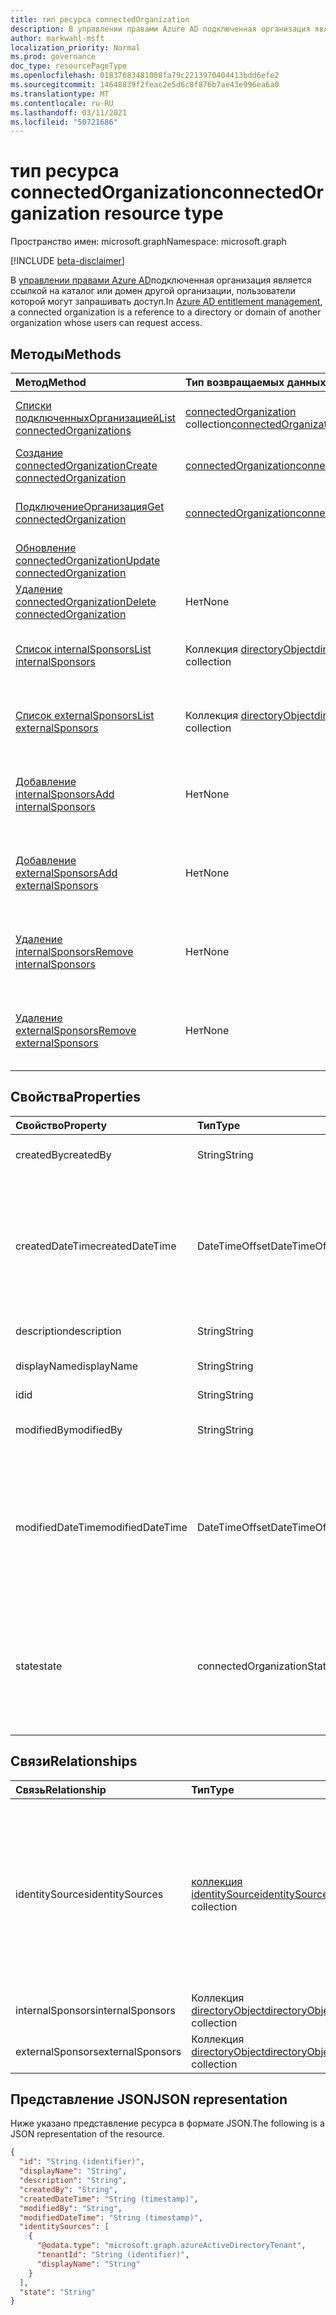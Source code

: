 ```yaml
---
title: тип ресурса connectedOrganization
description: В управлении правами Azure AD подключенная организация является ссылкой на каталог или домен другой организации, пользователи которой могут запрашивать доступ.
author: markwahl-msft
localization_priority: Normal
ms.prod: governance
doc_type: resourcePageType
ms.openlocfilehash: 01837683481008fa79c2213970404413bdd6efe2
ms.sourcegitcommit: 14648839f2feac2e5d6c8f876b7ae43e996ea6a0
ms.translationtype: MT
ms.contentlocale: ru-RU
ms.lasthandoff: 03/11/2021
ms.locfileid: "50721686"
---
```

# <a name="connectedorganization-resource-type"></a><span data-ttu-id="3f4cb-103">тип ресурса connectedOrganization</span><span class="sxs-lookup"><span data-stu-id="3f4cb-103">connectedOrganization resource type</span></span>

<span data-ttu-id="3f4cb-104">Пространство имен: microsoft.graph</span><span class="sxs-lookup"><span data-stu-id="3f4cb-104">Namespace: microsoft.graph</span></span>

[!INCLUDE [beta-disclaimer](../../includes/beta-disclaimer.md)]

<span data-ttu-id="3f4cb-105">В [управлении правами Azure AD](entitlementmanagement-root.md)подключенная организация является ссылкой на каталог или домен другой организации, пользователи которой могут запрашивать доступ.</span><span class="sxs-lookup"><span data-stu-id="3f4cb-105">In [Azure AD entitlement management](entitlementmanagement-root.md), a connected organization is a reference to a directory or domain of another organization whose users can request access.</span></span>

## <a name="methods"></a><span data-ttu-id="3f4cb-106">Методы</span><span class="sxs-lookup"><span data-stu-id="3f4cb-106">Methods</span></span>

|<span data-ttu-id="3f4cb-107">Метод</span><span class="sxs-lookup"><span data-stu-id="3f4cb-107">Method</span></span>|<span data-ttu-id="3f4cb-108">Тип возвращаемых данных</span><span class="sxs-lookup"><span data-stu-id="3f4cb-108">Return type</span></span>|<span data-ttu-id="3f4cb-109">Описание</span><span class="sxs-lookup"><span data-stu-id="3f4cb-109">Description</span></span>|
|:---|:---|:---|
|[<span data-ttu-id="3f4cb-110">Списки подключенныхОрганизацией</span><span class="sxs-lookup"><span data-stu-id="3f4cb-110">List connectedOrganizations</span></span>](../api/connectedorganization-list.md) | <span data-ttu-id="3f4cb-111">[connectedOrganization](connectedorganization.md) collection</span><span class="sxs-lookup"><span data-stu-id="3f4cb-111">[connectedOrganization](connectedorganization.md) collection</span></span> | <span data-ttu-id="3f4cb-112">Извлечение списка объектов connectedOrganization.</span><span class="sxs-lookup"><span data-stu-id="3f4cb-112">Retrieve a list of connectedOrganization objects.</span></span> |
|[<span data-ttu-id="3f4cb-113">Создание connectedOrganization</span><span class="sxs-lookup"><span data-stu-id="3f4cb-113">Create connectedOrganization</span></span>](../api/connectedorganization-post.md) | [<span data-ttu-id="3f4cb-114">connectedOrganization</span><span class="sxs-lookup"><span data-stu-id="3f4cb-114">connectedOrganization</span></span>](connectedorganization.md) | <span data-ttu-id="3f4cb-115">Создание нового объекта connectedOrganization.</span><span class="sxs-lookup"><span data-stu-id="3f4cb-115">Create a new connectedOrganization object.</span></span> |
|[<span data-ttu-id="3f4cb-116">ПодключениеОрганизация</span><span class="sxs-lookup"><span data-stu-id="3f4cb-116">Get connectedOrganization</span></span>](../api/connectedorganization-get.md) | [<span data-ttu-id="3f4cb-117">connectedOrganization</span><span class="sxs-lookup"><span data-stu-id="3f4cb-117">connectedOrganization</span></span>](connectedorganization.md) | <span data-ttu-id="3f4cb-118">Чтение свойств и связей объекта connectedOrganization.</span><span class="sxs-lookup"><span data-stu-id="3f4cb-118">Read properties and relationships of a connectedOrganization object.</span></span> |
|[<span data-ttu-id="3f4cb-119">Обновление connectedOrganization</span><span class="sxs-lookup"><span data-stu-id="3f4cb-119">Update connectedOrganization</span></span>](../api/connectedorganization-update.md) | | <span data-ttu-id="3f4cb-120">Обновление подключеннойорганизации.</span><span class="sxs-lookup"><span data-stu-id="3f4cb-120">Update a connectedOrganization.</span></span> |
|[<span data-ttu-id="3f4cb-121">Удаление connectedOrganization</span><span class="sxs-lookup"><span data-stu-id="3f4cb-121">Delete connectedOrganization</span></span>](../api/connectedorganization-delete.md) |<span data-ttu-id="3f4cb-122">Нет</span><span class="sxs-lookup"><span data-stu-id="3f4cb-122">None</span></span> | <span data-ttu-id="3f4cb-123">Удаление подключеннойорганизации.</span><span class="sxs-lookup"><span data-stu-id="3f4cb-123">Delete a connectedOrganization.</span></span> |
|[<span data-ttu-id="3f4cb-124">Список internalSponsors</span><span class="sxs-lookup"><span data-stu-id="3f4cb-124">List internalSponsors</span></span>](../api/connectedorganization-list-internalsponsors.md) | <span data-ttu-id="3f4cb-125">Коллекция [directoryObject](directoryobject.md)</span><span class="sxs-lookup"><span data-stu-id="3f4cb-125">[directoryObject](directoryobject.md) collection</span></span> | <span data-ttu-id="3f4cb-126">Извлечение списка внутренних спонсоров connectedOrganization.</span><span class="sxs-lookup"><span data-stu-id="3f4cb-126">Retrieve a list of a connectedOrganization's internal sponsors.</span></span> |
|[<span data-ttu-id="3f4cb-127">Список externalSponsors</span><span class="sxs-lookup"><span data-stu-id="3f4cb-127">List externalSponsors</span></span>](../api/connectedorganization-list-externalsponsors.md) | <span data-ttu-id="3f4cb-128">Коллекция [directoryObject](directoryobject.md)</span><span class="sxs-lookup"><span data-stu-id="3f4cb-128">[directoryObject](directoryobject.md) collection</span></span> | <span data-ttu-id="3f4cb-129">Извлечение списка внешних спонсоров connectedOrganization.</span><span class="sxs-lookup"><span data-stu-id="3f4cb-129">Retrieve a list of a connectedOrganization's external sponsors.</span></span> |
|[<span data-ttu-id="3f4cb-130">Добавление internalSponsors</span><span class="sxs-lookup"><span data-stu-id="3f4cb-130">Add internalSponsors</span></span>](../api/connectedorganization-post-internalsponsors.md) | <span data-ttu-id="3f4cb-131">Нет</span><span class="sxs-lookup"><span data-stu-id="3f4cb-131">None</span></span> | <span data-ttu-id="3f4cb-132">Добавьте пользователя или группу во внутренние спонсоры connectedOrganization.</span><span class="sxs-lookup"><span data-stu-id="3f4cb-132">Add a user or group to a connectedOrganization's internal sponsors.</span></span> |
|[<span data-ttu-id="3f4cb-133">Добавление externalSponsors</span><span class="sxs-lookup"><span data-stu-id="3f4cb-133">Add externalSponsors</span></span>](../api/connectedorganization-post-externalsponsors.md) | <span data-ttu-id="3f4cb-134">Нет</span><span class="sxs-lookup"><span data-stu-id="3f4cb-134">None</span></span> | <span data-ttu-id="3f4cb-135">Добавьте пользователя или группу к внешним спонсорам connectedOrganization.</span><span class="sxs-lookup"><span data-stu-id="3f4cb-135">Add a user or group to a connectedOrganization's external sponsors.</span></span> |
|[<span data-ttu-id="3f4cb-136">Удаление internalSponsors</span><span class="sxs-lookup"><span data-stu-id="3f4cb-136">Remove internalSponsors</span></span>](../api/connectedorganization-delete-internalsponsors.md) | <span data-ttu-id="3f4cb-137">Нет</span><span class="sxs-lookup"><span data-stu-id="3f4cb-137">None</span></span> | <span data-ttu-id="3f4cb-138">Удалите пользователя или группу из внутренних спонсоров connectedOrganization.</span><span class="sxs-lookup"><span data-stu-id="3f4cb-138">Remove a user or group from a connectedOrganization's internal sponsors.</span></span> |
|[<span data-ttu-id="3f4cb-139">Удаление externalSponsors</span><span class="sxs-lookup"><span data-stu-id="3f4cb-139">Remove externalSponsors</span></span>](../api/connectedorganization-delete-externalsponsors.md) | <span data-ttu-id="3f4cb-140">Нет</span><span class="sxs-lookup"><span data-stu-id="3f4cb-140">None</span></span> | <span data-ttu-id="3f4cb-141">Удалите пользователя или группу из внешних спонсоров connectedOrganization.</span><span class="sxs-lookup"><span data-stu-id="3f4cb-141">Remove a user or group from a connectedOrganization's external sponsors.</span></span> |

## <a name="properties"></a><span data-ttu-id="3f4cb-142">Свойства</span><span class="sxs-lookup"><span data-stu-id="3f4cb-142">Properties</span></span>

|<span data-ttu-id="3f4cb-143">Свойство</span><span class="sxs-lookup"><span data-stu-id="3f4cb-143">Property</span></span>|<span data-ttu-id="3f4cb-144">Тип</span><span class="sxs-lookup"><span data-stu-id="3f4cb-144">Type</span></span>|<span data-ttu-id="3f4cb-145">Описание</span><span class="sxs-lookup"><span data-stu-id="3f4cb-145">Description</span></span>|
|:---|:---|:---|
|<span data-ttu-id="3f4cb-146">createdBy</span><span class="sxs-lookup"><span data-stu-id="3f4cb-146">createdBy</span></span>|<span data-ttu-id="3f4cb-147">String</span><span class="sxs-lookup"><span data-stu-id="3f4cb-147">String</span></span>|<span data-ttu-id="3f4cb-148">UPN пользователя, создавшего этот ресурс.</span><span class="sxs-lookup"><span data-stu-id="3f4cb-148">UPN of the user who created this resource.</span></span> <span data-ttu-id="3f4cb-149">Только для чтения.</span><span class="sxs-lookup"><span data-stu-id="3f4cb-149">Read-only.</span></span>|
|<span data-ttu-id="3f4cb-150">createdDateTime</span><span class="sxs-lookup"><span data-stu-id="3f4cb-150">createdDateTime</span></span>|<span data-ttu-id="3f4cb-151">DateTimeOffset</span><span class="sxs-lookup"><span data-stu-id="3f4cb-151">DateTimeOffset</span></span>|<span data-ttu-id="3f4cb-152">Тип Timestamp представляет сведения о времени и дате с использованием формата ISO 8601 (всегда применяется формат UTC).</span><span class="sxs-lookup"><span data-stu-id="3f4cb-152">The Timestamp type represents date and time information using ISO 8601 format and is always in UTC time.</span></span> <span data-ttu-id="3f4cb-153">Например, значение полуночи 1 января 2014 г. в формате UTC: `2014-01-01T00:00:00Z`.</span><span class="sxs-lookup"><span data-stu-id="3f4cb-153">For example, midnight UTC on Jan 1, 2014 is `2014-01-01T00:00:00Z`.</span></span> <span data-ttu-id="3f4cb-154">Только для чтения.</span><span class="sxs-lookup"><span data-stu-id="3f4cb-154">Read-only.</span></span>|
|<span data-ttu-id="3f4cb-155">description</span><span class="sxs-lookup"><span data-stu-id="3f4cb-155">description</span></span>|<span data-ttu-id="3f4cb-156">String</span><span class="sxs-lookup"><span data-stu-id="3f4cb-156">String</span></span>|<span data-ttu-id="3f4cb-157">Описание связанной организации.</span><span class="sxs-lookup"><span data-stu-id="3f4cb-157">The description of the connected organization.</span></span>|
|<span data-ttu-id="3f4cb-158">displayName</span><span class="sxs-lookup"><span data-stu-id="3f4cb-158">displayName</span></span>|<span data-ttu-id="3f4cb-159">String</span><span class="sxs-lookup"><span data-stu-id="3f4cb-159">String</span></span>|<span data-ttu-id="3f4cb-160">Отображает имя подключенной организации.</span><span class="sxs-lookup"><span data-stu-id="3f4cb-160">The display name of the connected organization.</span></span>|
|<span data-ttu-id="3f4cb-161">id</span><span class="sxs-lookup"><span data-stu-id="3f4cb-161">id</span></span>|<span data-ttu-id="3f4cb-162">String</span><span class="sxs-lookup"><span data-stu-id="3f4cb-162">String</span></span>| <span data-ttu-id="3f4cb-163">Только для чтения.</span><span class="sxs-lookup"><span data-stu-id="3f4cb-163">Read-only.</span></span>|
|<span data-ttu-id="3f4cb-164">modifiedBy</span><span class="sxs-lookup"><span data-stu-id="3f4cb-164">modifiedBy</span></span>|<span data-ttu-id="3f4cb-165">String</span><span class="sxs-lookup"><span data-stu-id="3f4cb-165">String</span></span>|<span data-ttu-id="3f4cb-166">UPN пользователя, который в последний раз изменил этот ресурс.</span><span class="sxs-lookup"><span data-stu-id="3f4cb-166">UPN of the user who last modified this resource.</span></span> <span data-ttu-id="3f4cb-167">Только для чтения.</span><span class="sxs-lookup"><span data-stu-id="3f4cb-167">Read-only.</span></span>|
|<span data-ttu-id="3f4cb-168">modifiedDateTime</span><span class="sxs-lookup"><span data-stu-id="3f4cb-168">modifiedDateTime</span></span>|<span data-ttu-id="3f4cb-169">DateTimeOffset</span><span class="sxs-lookup"><span data-stu-id="3f4cb-169">DateTimeOffset</span></span>|<span data-ttu-id="3f4cb-170">Тип Timestamp представляет сведения о времени и дате с использованием формата ISO 8601 (всегда применяется формат UTC).</span><span class="sxs-lookup"><span data-stu-id="3f4cb-170">The Timestamp type represents date and time information using ISO 8601 format and is always in UTC time.</span></span> <span data-ttu-id="3f4cb-171">Например, значение полуночи 1 января 2014 г. в формате UTC: `2014-01-01T00:00:00Z`.</span><span class="sxs-lookup"><span data-stu-id="3f4cb-171">For example, midnight UTC on Jan 1, 2014 is `2014-01-01T00:00:00Z`.</span></span> <span data-ttu-id="3f4cb-172">Только для чтения.</span><span class="sxs-lookup"><span data-stu-id="3f4cb-172">Read-only.</span></span>|
|<span data-ttu-id="3f4cb-173">state</span><span class="sxs-lookup"><span data-stu-id="3f4cb-173">state</span></span>|<span data-ttu-id="3f4cb-174">connectedOrganizationState</span><span class="sxs-lookup"><span data-stu-id="3f4cb-174">connectedOrganizationState</span></span>|<span data-ttu-id="3f4cb-175">Состояние связанной организации определяет, применимы ли политики назначения с типом области `AllConfiguredConnectedOrganizationSubjects` запроса.</span><span class="sxs-lookup"><span data-stu-id="3f4cb-175">The state of a connected organization defines whether assignment policies with requestor scope type `AllConfiguredConnectedOrganizationSubjects` are applicable or not.</span></span> <span data-ttu-id="3f4cb-176">Возможные значения: `configured`, `proposed`.</span><span class="sxs-lookup"><span data-stu-id="3f4cb-176">Possible values are: `configured`, `proposed`.</span></span>|

## <a name="relationships"></a><span data-ttu-id="3f4cb-177">Связи</span><span class="sxs-lookup"><span data-stu-id="3f4cb-177">Relationships</span></span>

|<span data-ttu-id="3f4cb-178">Связь</span><span class="sxs-lookup"><span data-stu-id="3f4cb-178">Relationship</span></span>|<span data-ttu-id="3f4cb-179">Тип</span><span class="sxs-lookup"><span data-stu-id="3f4cb-179">Type</span></span>|<span data-ttu-id="3f4cb-180">Описание</span><span class="sxs-lookup"><span data-stu-id="3f4cb-180">Description</span></span>|
|:---|:---|:---|
|<span data-ttu-id="3f4cb-181">identitySources</span><span class="sxs-lookup"><span data-stu-id="3f4cb-181">identitySources</span></span>|<span data-ttu-id="3f4cb-182">[коллекция identitySource](identitySource.md)</span><span class="sxs-lookup"><span data-stu-id="3f4cb-182">[identitySource](identitySource.md) collection</span></span>| <span data-ttu-id="3f4cb-183">Источники удостоверений в этой связанной организации, один из [azureActiveDirectoryTenant,](azureactivedirectorytenant.md) [domainIdentitySource](domainidentitysource.md) или [externalDomainFederation.](externaldomainfederation.md)</span><span class="sxs-lookup"><span data-stu-id="3f4cb-183">The identity sources in this connected organization, one of [azureActiveDirectoryTenant](azureactivedirectorytenant.md), [domainIdentitySource](domainidentitysource.md) or [externalDomainFederation](externaldomainfederation.md).</span></span> <span data-ttu-id="3f4cb-184">Только для чтения.</span><span class="sxs-lookup"><span data-stu-id="3f4cb-184">Read-only.</span></span> <span data-ttu-id="3f4cb-185">Допускается значение null.</span><span class="sxs-lookup"><span data-stu-id="3f4cb-185">Nullable.</span></span>|
|<span data-ttu-id="3f4cb-186">internalSponsors</span><span class="sxs-lookup"><span data-stu-id="3f4cb-186">internalSponsors</span></span>| <span data-ttu-id="3f4cb-187">Коллекция [directoryObject](directoryobject.md)</span><span class="sxs-lookup"><span data-stu-id="3f4cb-187">[directoryObject](directoryobject.md) collection</span></span>| <span data-ttu-id="3f4cb-188">Допускается значение null.</span><span class="sxs-lookup"><span data-stu-id="3f4cb-188">Nullable.</span></span>|
|<span data-ttu-id="3f4cb-189">externalSponsors</span><span class="sxs-lookup"><span data-stu-id="3f4cb-189">externalSponsors</span></span>| <span data-ttu-id="3f4cb-190">Коллекция [directoryObject](directoryobject.md)</span><span class="sxs-lookup"><span data-stu-id="3f4cb-190">[directoryObject](directoryobject.md) collection</span></span>| <span data-ttu-id="3f4cb-191">Допускается значение null.</span><span class="sxs-lookup"><span data-stu-id="3f4cb-191">Nullable.</span></span>|

## <a name="json-representation"></a><span data-ttu-id="3f4cb-192">Представление JSON</span><span class="sxs-lookup"><span data-stu-id="3f4cb-192">JSON representation</span></span>

<span data-ttu-id="3f4cb-193">Ниже указано представление ресурса в формате JSON.</span><span class="sxs-lookup"><span data-stu-id="3f4cb-193">The following is a JSON representation of the resource.</span></span>

<!-- {
  "blockType": "resource",
  "keyProperty": "id",
  "@odata.type": "microsoft.graph.connectedOrganization",
  "baseType": "microsoft.graph.entity",
  "openType": false
}
-->

```json
{
  "id": "String (identifier)",
  "displayName": "String",
  "description": "String",
  "createdBy": "String",
  "createdDateTime": "String (timestamp)",
  "modifiedBy": "String",
  "modifiedDateTime": "String (timestamp)",
  "identitySources": [
    {
      "@odata.type": "microsoft.graph.azureActiveDirectoryTenant",
      "tenantId": "String (identifier)",
      "displayName": "String"
    }
  ],
  "state": "String"
}
```

<!-- uuid: 16cd6b66-4b1a-43a1-adaf-3a886856ed98
2019-02-04 14:57:30 UTC -->
<!-- {
  "type": "#page.annotation",
  "description": "connectedOrganization resource",
  "keywords": "",
  "section": "documentation",
  "tocPath": ""
}-->


